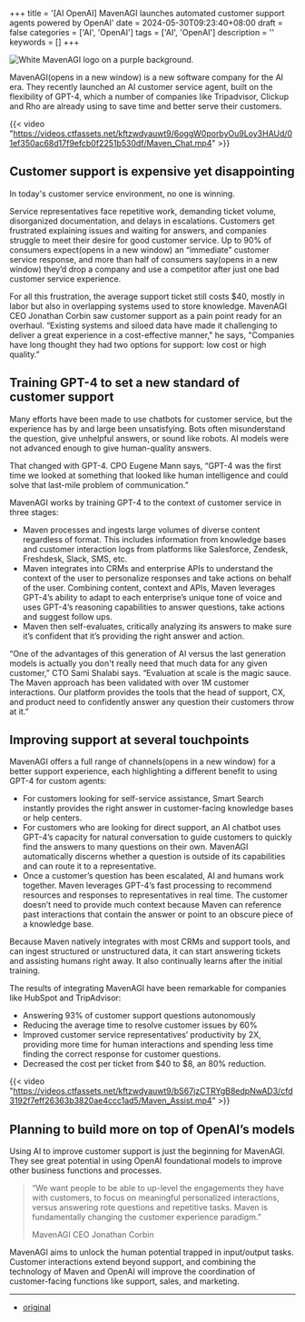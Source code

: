 +++
title = '[AI OpenAI] MavenAGI launches automated customer support agents powered by OpenAI'
date = 2024-05-30T09:23:40+08:00
draft = false
categories = ['AI', 'OpenAI']
tags = ['AI', 'OpenAI']
description = ''
keywords = []
+++

![White MavenAGI logo on a purple background.](https://images.ctfassets.net/kftzwdyauwt9/4ODVwIGDS1fsp5DXzVvVrQ/6986fb1ac60bf3bd3ef43110dee807de/MavenAGI.png?w=1920&q=90&fm=webp)

MavenAGI(opens in a new window) is a new software company for the AI era. They recently launched an AI customer service agent, built on the flexibility of GPT-4, which a number of companies like Tripadvisor, Clickup and Rho are already using to save time and better serve their customers.

{{< video "https://videos.ctfassets.net/kftzwdyauwt9/6oggW0porbyOu9Loy3HAUd/01ef350ac68d17f9efcb0f2251b530df/Maven_Chat.mp4" >}}

## Customer support is expensive yet disappointing
In today's customer service environment, no one is winning.

Service representatives face repetitive work, demanding ticket volume, disorganized documentation, and delays in escalations. Customers get frustrated explaining issues and waiting for answers, and companies struggle to meet their desire for good customer service. Up to 90% of consumers expect(opens in a new window) an “immediate” customer service response, and more than half of consumers say(opens in a new window) they’d drop a company and use a competitor after just one bad customer service experience.

For all this frustration, the average support ticket still costs $40, mostly in labor but also in overlapping systems used to store knowledge. MavenAGI CEO Jonathan Corbin saw customer support as a pain point ready for an overhaul. “Existing systems and siloed data have made it challenging to deliver a great experience in a cost-effective manner," he says, "Companies have long thought they had two options for support: low cost or high quality.”

## Training GPT-4 to set a new standard of customer support
Many efforts have been made to use chatbots for customer service, but the experience has by and large been unsatisfying. Bots often misunderstand the question, give unhelpful answers, or sound like robots. AI models were not advanced enough to give human-quality answers.

That changed with GPT-4. CPO Eugene Mann says, “GPT-4 was the first time we looked at something that looked like human intelligence and could solve that last-mile problem of communication.”

MavenAGI works by training GPT-4 to the context of customer service in three stages:

- Maven processes and ingests large volumes of diverse content regardless of format. This includes information from knowledge bases and customer interaction logs from platforms like Salesforce, Zendesk, Freshdesk, Slack, SMS, etc.
- Maven integrates into CRMs and enterprise APIs to understand the context of the user to personalize responses and take actions on behalf of the user. Combining content, context and APIs, Maven leverages GPT-4’s ability to adapt to each enterprise’s unique tone of voice and uses GPT-4’s reasoning capabilities to answer questions, take actions and suggest follow ups.
- Maven then self-evaluates, critically analyzing its answers to make sure it’s confident that it’s providing the right answer and action.

“One of the advantages of this generation of AI versus the last generation models is actually you don't really need that much data for any given customer,” CTO Sami Shalabi says. “Evaluation at scale is the magic sauce. The Maven approach has been validated with over 1M customer interactions. Our platform provides the tools that the head of support, CX, and product need to confidently answer any question their customers throw at it.”

## Improving support at several touchpoints
MavenAGI offers a full range of channels(opens in a new window) for a better support experience, each highlighting a different benefit to using GPT-4 for custom agents:

- For customers looking for self-service assistance, Smart Search instantly provides the right answer in customer-facing knowledge bases or help centers.
- For customers who are looking for direct support, an AI chatbot uses GPT-4’s capacity for natural conversation to guide customers to quickly find the answers to many questions on their own. MavenAGI automatically discerns whether a question is outside of its capabilities and can route it to a representative. 
- Once a customer’s question has been escalated, AI and humans work together. Maven leverages GPT-4’s fast processing to recommend resources and responses to representatives in real time. The customer doesn’t need to provide much context because Maven can reference past interactions that contain the answer or point to an obscure piece of a knowledge base.

Because Maven natively integrates with most CRMs and support tools, and can ingest structured or unstructured data, it can start answering tickets and assisting humans right away. It also continually learns after the initial training.

The results of integrating MavenAGI have been remarkable for companies like HubSpot and TripAdvisor:

- Answering 93% of customer support questions autonomously
- Reducing the average time to resolve customer issues by 60%
- Improved customer service representatives’ productivity by 2X, providing more time for human interactions and spending less time finding the correct response for customer questions. 
- Decreased the cost per ticket from $40 to $8, an 80% reduction.

{{< video "https://videos.ctfassets.net/kftzwdyauwt9/bS67jzCTRYgB8edpNwAD3/cfd3192f7eff26363b3820ae4ccc1ad5/Maven_Assist.mp4" >}}

## Planning to build more on top of OpenAI’s models
Using AI to improve customer support is just the beginning for MavenAGI. They see great potential in using OpenAI foundational models to improve other business functions and processes.

>“We want people to be able to up-level the engagements they have with customers, to focus on meaningful personalized interactions, versus answering rote questions and repetitive tasks. Maven is fundamentally changing the customer experience paradigm.”
>
>MavenAGI CEO Jonathan Corbin

MavenAGI aims to unlock the human potential trapped in input/output tasks. Customer interactions extend beyond support, and combining the technology of Maven and OpenAI will improve the coordination of customer-facing functions like support, sales, and marketing.

---

- [original](https://openai.com/index/mavenagi-launches-automated-customer-support-agents-powered-by-openai/)
<!-- - [Blog | Learn AI from scratch](...) -->
